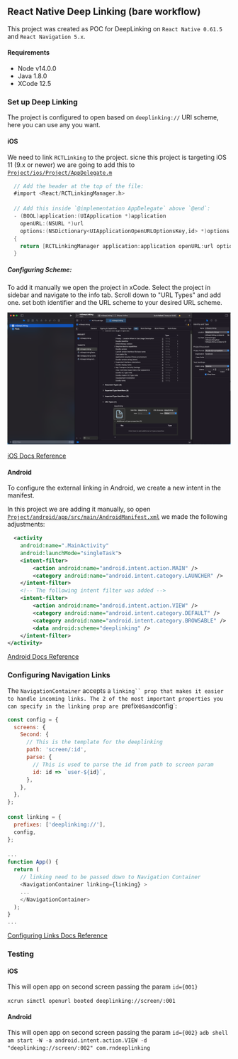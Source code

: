 ## React Native Deep Linking (bare workflow)

This project was created as POC for DeepLinking on `React Native 0.61.5` and `React Navigation 5.x`.

#### Requirements
- Node v14.0.0
- Java 1.8.0
- XCode 12.5

### Set up Deep Linking
The project is configured to open based on `deeplinking://` URI scheme, here you can use any you want.

#### iOS 

We need to link `RCTLinking` to the project. sicne this project is targeting iOS 11 (9.x or newer) we are going to add this to [`Project/ios/Project/AppDelegate.m`](/ios/rnDeepLinking/AppDelegate.m) 

```objective-c
  // Add the header at the top of the file:
  #import <React/RCTLinkingManager.h>

  // Add this inside `@implementation AppDelegate` above `@end`:
  - (BOOL)application:(UIApplication *)application
    openURL:(NSURL *)url
    options:(NSDictionary<UIApplicationOpenURLOptionsKey,id> *)options
  {
    return [RCTLinkingManager application:application openURL:url options:options];
  }
```

##### Configuring Scheme:
To add it manually we open the project in xCode. Select the project in sidebar and navigate to the info tab. Scroll down to "URL Types" and add one. set both identifier and the URL scheme to your desired URL scheme.

![xCode screenshot](image.png)

[iOS Docs Reference](https://reactnavigation.org/docs/5.x/deep-linking/#ios)

#### Android
To configure the external linking in Android, we create a new intent in the manifest.

In this project we are adding it manually, so open [`Project/android/app/src/main/AndroidManifest.xml`](/android/app/src/main/AndroidManifest.xml) we made the following adjustments:

```xml
  <activity
    android:name=".MainActivity"
    android:launchMode="singleTask">
    <intent-filter>
        <action android:name="android.intent.action.MAIN" />
        <category android:name="android.intent.category.LAUNCHER" />
    </intent-filter>
    <!-- The following intent filter was added -->
    <intent-filter>
        <action android:name="android.intent.action.VIEW" />
        <category android:name="android.intent.category.DEFAULT" />
        <category android:name="android.intent.category.BROWSABLE" />
        <data android:scheme="deeplinking" />
    </intent-filter>
</activity>
```
[Android Docs Reference](https://reactnavigation.org/docs/5.x/deep-linking/#android)

### Configuring Navigation Links

The `NavigationContainer` accepts a `linking`` prop that makes it easier to handle incoming links. The 2 of the most important properties you can specify in the linking prop are `prefixes` and `config`: 

```js
const config = {
  screens: {
    Second: {
      // This is the template for the deeplinking
      path: 'screen/:id',
      parse: {
        // This is used to parse the id from path to screen param
        id: id => `user-${id}`,
      },
    },
  },
};

const linking = {
  prefixes: ['deeplinking://'],
  config,
};

...
function App() {
  return (
    // linking need to be passed down to Navigation Container
    <NavigationContainer linking={linking} >
    ...
    </NavigationContainer>
  );
}
...
```

[Configuring Links Docs Reference](https://reactnavigation.org/docs/5.x/configuring-links/)

### Testing

#### iOS

This will open app on second screen passing the param `id={001}`

`xcrun simctl openurl booted deeplinking://screen/:001`

#### Android
This will open app on second screen passing the param `id={002}`
`adb shell am start -W -a android.intent.action.VIEW -d "deeplinking://screen/:002" com.rndeeplinking`
